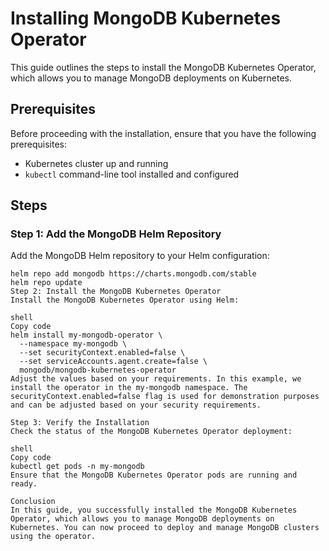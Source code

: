 # Installing MongoDB Kubernetes Operator

This guide outlines the steps to install the MongoDB Kubernetes Operator, which allows you to manage MongoDB deployments on Kubernetes.

## Prerequisites

Before proceeding with the installation, ensure that you have the following prerequisites:

- Kubernetes cluster up and running
- `kubectl` command-line tool installed and configured

## Steps

### Step 1: Add the MongoDB Helm Repository

Add the MongoDB Helm repository to your Helm configuration:

```shell
helm repo add mongodb https://charts.mongodb.com/stable
helm repo update
Step 2: Install the MongoDB Kubernetes Operator
Install the MongoDB Kubernetes Operator using Helm:

shell
Copy code
helm install my-mongodb-operator \
  --namespace my-mongodb \
  --set securityContext.enabled=false \
  --set serviceAccounts.agent.create=false \
  mongodb/mongodb-kubernetes-operator
Adjust the values based on your requirements. In this example, we install the operator in the my-mongodb namespace. The securityContext.enabled=false flag is used for demonstration purposes and can be adjusted based on your security requirements.

Step 3: Verify the Installation
Check the status of the MongoDB Kubernetes Operator deployment:

shell
Copy code
kubectl get pods -n my-mongodb
Ensure that the MongoDB Kubernetes Operator pods are running and ready.

Conclusion
In this guide, you successfully installed the MongoDB Kubernetes Operator, which allows you to manage MongoDB deployments on Kubernetes. You can now proceed to deploy and manage MongoDB clusters using the operator.


